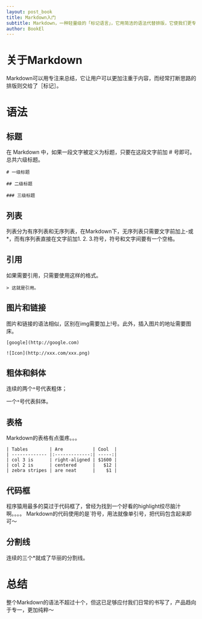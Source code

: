 ```yaml
---
layout: post_book
title: Markdown入门
subtitle: Markdown，一种轻量级的「标记语言」，它用简洁的语法代替排版，它使我们更专心于码字。
author: BookEl
---
```

# 关于Markdown
Markdown可以用专注来总结，它让用户可以更加注重于内容，而经常打断思路的排版则交给了［标记］。

# 语法
## 标题
在 Markdown 中，如果一段文字被定义为标题，只要在这段文字前加 # 号即可。总共六级标题。

	# 一级标题

	## 二级标题

	### 三级标题

## 列表
列表分为有序列表和无序列表，在Markdown下，无序列表只需要文字前加上-或*，而有序列表直接在文字前加1. 2. 3.符号，符号和文字间要有一个空格。

## 引用
如果需要引用，只需要使用这样的格式。

	> 这就是引用。

## 图片和链接
图片和链接的语法相似，区别在img需要加上!号。此外，插入图片的地址需要图床。

	[google](http://google.com)

	![Icon](http://xxx.com/xxx.png)

## 粗体和斜体
连续的两个`*`号代表粗体；

一个`*`号代表斜体。

## 表格
Markdown的表格有点蛋疼。。。

	| Tables        | Are           | Cool  |
	| ------------- |:-------------:| -----:|
	| col 3 is      | right-aligned | $1600 |
	| col 2 is      | centered      |   $12 |
	| zebra stripes | are neat      |    $1 |

## 代码框
程序猿用最多的莫过于代码框了，曾经为找到一个好看的highlight绞尽脑汁啊。。。。
Markdown的代码使用的是`符号，用法就像单引号，把代码包含起来即可～

## 分割线
连续的三个*就成了华丽的分割线。

# 总结
整个Markdown的语法不超过十个，但这已足够应付我们日常的书写了，产品趋向于专一，更加纯粹～